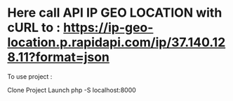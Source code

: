 # Here call API IP GEO LOCATION with cURL to : https://ip-geo-location.p.rapidapi.com/ip/37.140.128.11?format=json

To use project :

Clone Project
Launch php -S localhost:8000